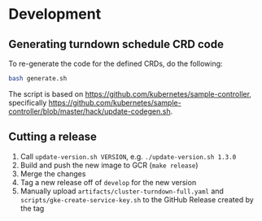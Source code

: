 # Development

## Generating turndown schedule CRD code

To re-generate the code for the defined CRDs, do the following:
```sh
bash generate.sh
```

The script is based on https://github.com/kubernetes/sample-controller, specifically https://github.com/kubernetes/sample-controller/blob/master/hack/update-codegen.sh.

## Cutting a release

1. Call `update-version.sh VERSION`, e.g. `./update-version.sh 1.3.0`
2. Build and push the new image to GCR (`make release`)
3. Merge the changes
4. Tag a new release off of `develop` for the new version
5. Manually upload `artifacts/cluster-turndown-full.yaml` and `scripts/gke-create-service-key.sh` to the GitHub Release created by the tag
